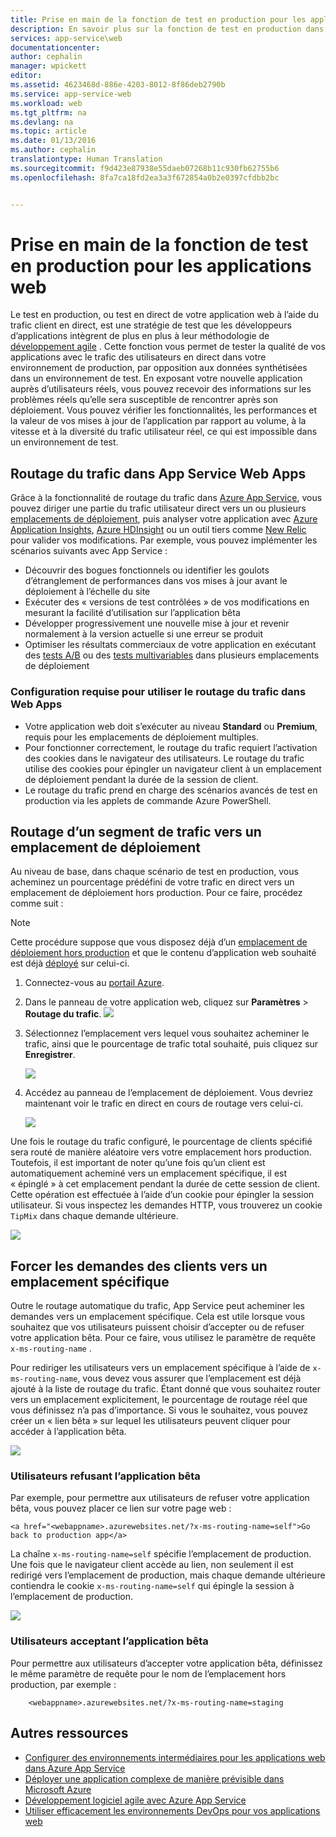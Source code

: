```yaml
---
title: Prise en main de la fonction de test en production pour les applications web
description: En savoir plus sur la fonction de test en production dans Azure App Service Web Apps.
services: app-service\web
documentationcenter: 
author: cephalin
manager: wpickett
editor: 
ms.assetid: 4623468d-886e-4203-8012-8f86deb2790b
ms.service: app-service-web
ms.workload: web
ms.tgt_pltfrm: na
ms.devlang: na
ms.topic: article
ms.date: 01/13/2016
ms.author: cephalin
translationtype: Human Translation
ms.sourcegitcommit: f9d423e87938e55daeb07268b11c930fb62755b6
ms.openlocfilehash: 8fa7ca18fd2ea3a3f672854a0b2e0397cfdbb2bc


---
```

# <a name="get-started-with-test-in-production-for-web-apps"></a>Prise en main de la fonction de test en production pour les applications web
Le test en production, ou test en direct de votre application web à l’aide du trafic client en direct, est une stratégie de test que les développeurs d’applications intègrent de plus en plus à leur méthodologie de [développement agile](https://en.wikipedia.org/wiki/Agile_software_development) . Cette fonction vous permet de tester la qualité de vos applications avec le trafic des utilisateurs en direct dans votre environnement de production, par opposition aux données synthétisées dans un environnement de test. En exposant votre nouvelle application auprès d’utilisateurs réels, vous pouvez recevoir des informations sur les problèmes réels qu’elle sera susceptible de rencontrer après son déploiement. Vous pouvez vérifier les fonctionnalités, les performances et la valeur de vos mises à jour de l’application par rapport au volume, à la vitesse et à la diversité du trafic utilisateur réel, ce qui est impossible dans un environnement de test.

## <a name="traffic-routing-in-app-service-web-apps"></a>Routage du trafic dans App Service Web Apps
Grâce à la fonctionnalité de routage du trafic dans [Azure App Service](http://go.microsoft.com/fwlink/?LinkId=529714), vous pouvez diriger une partie du trafic utilisateur direct vers un ou plusieurs [emplacements de déploiement](web-sites-staged-publishing.md), puis analyser votre application avec [Azure Application Insights](/services/application-insights/), [Azure HDInsight](/services/hdinsight/) ou un outil tiers comme [New Relic](/marketplace/partners/newrelic/newrelic/) pour valider vos modifications. Par exemple, vous pouvez implémenter les scénarios suivants avec App Service :

* Découvrir des bogues fonctionnels ou identifier les goulots d’étranglement de performances dans vos mises à jour avant le déploiement à l’échelle du site
* Exécuter des « versions de test contrôlées » de vos modifications en mesurant la facilité d’utilisation sur l’application bêta
* Développer progressivement une nouvelle mise à jour et revenir normalement à la version actuelle si une erreur se produit 
* Optimiser les résultats commerciaux de votre application en exécutant des [tests A/B](https://en.wikipedia.org/wiki/A/B_testing) ou des [tests multivariables](https://en.wikipedia.org/wiki/Multivariate_testing_in_marketing) dans plusieurs emplacements de déploiement

### <a name="requirements-for-using-traffic-routing-in-web-apps"></a>Configuration requise pour utiliser le routage du trafic dans Web Apps
* Votre application web doit s’exécuter au niveau **Standard** ou **Premium**, requis pour les emplacements de déploiement multiples.
* Pour fonctionner correctement, le routage du trafic requiert l’activation des cookies dans le navigateur des utilisateurs. Le routage du trafic utilise des cookies pour épingler un navigateur client à un emplacement de déploiement pendant la durée de la session de client.
* Le routage du trafic prend en charge des scénarios avancés de test en production via les applets de commande Azure PowerShell.

## <a name="route-traffic-segment-to-a-deployment-slot"></a>Routage d’un segment de trafic vers un emplacement de déploiement
Au niveau de base, dans chaque scénario de test en production, vous acheminez un pourcentage prédéfini de votre trafic en direct vers un emplacement de déploiement hors production. Pour ce faire, procédez comme suit :

> [!NOTE]
> Cette procédure suppose que vous disposez déjà d’un [emplacement de déploiement hors production](web-sites-staged-publishing.md) et que le contenu d’application web souhaité est déjà [déployé](web-sites-deploy.md) sur celui-ci.
> 
> 

1. Connectez-vous au [portail Azure](https://portal.azure.com/).
2. Dans le panneau de votre application web, cliquez sur **Paramètres** > **Routage du trafic**.
   ![](./media/app-service-web-test-in-production/01-traffic-routing.png)
3. Sélectionnez l’emplacement vers lequel vous souhaitez acheminer le trafic, ainsi que le pourcentage de trafic total souhaité, puis cliquez sur **Enregistrer**.
   
    ![](./media/app-service-web-test-in-production/02-select-slot.png)
4. Accédez au panneau de l’emplacement de déploiement. Vous devriez maintenant voir le trafic en direct en cours de routage vers celui-ci.
   
    ![](./media/app-service-web-test-in-production/03-traffic-routed.png)

Une fois le routage du trafic configuré, le pourcentage de clients spécifié sera routé de manière aléatoire vers votre emplacement hors production. Toutefois, il est important de noter qu’une fois qu’un client est automatiquement acheminé vers un emplacement spécifique, il est « épinglé » à cet emplacement pendant la durée de cette session de client. Cette opération est effectuée à l’aide d’un cookie pour épingler la session utilisateur. Si vous inspectez les demandes HTTP, vous trouverez un cookie `TipMix` dans chaque demande ultérieure.

![](./media/app-service-web-test-in-production/04-tip-cookie.png)

## <a name="force-client-requests-to-a-specific-slot"></a>Forcer les demandes des clients vers un emplacement spécifique
Outre le routage automatique du trafic, App Service peut acheminer les demandes vers un emplacement spécifique. Cela est utile lorsque vous souhaitez que vos utilisateurs puissent choisir d’accepter ou de refuser votre application bêta. Pour ce faire, vous utilisez le paramètre de requête `x-ms-routing-name` .

Pour rediriger les utilisateurs vers un emplacement spécifique à l’aide de `x-ms-routing-name`, vous devez vous assurer que l’emplacement est déjà ajouté à la liste de routage du trafic. Étant donné que vous souhaitez router vers un emplacement explicitement, le pourcentage de routage réel que vous définissez n’a pas d’importance. Si vous le souhaitez, vous pouvez créer un « lien bêta » sur lequel les utilisateurs peuvent cliquer pour accéder à l’application bêta.

![](./media/app-service-web-test-in-production/06-enable-x-ms-routing-name.png)

### <a name="opt-users-out-of-beta-app"></a>Utilisateurs refusant l’application bêta
Par exemple, pour permettre aux utilisateurs de refuser votre application bêta, vous pouvez placer ce lien sur votre page web :

    <a href="<webappname>.azurewebsites.net/?x-ms-routing-name=self">Go back to production app</a>

La chaîne `x-ms-routing-name=self` spécifie l’emplacement de production. Une fois que le navigateur client accède au lien, non seulement il est redirigé vers l’emplacement de production, mais chaque demande ultérieure contiendra le cookie `x-ms-routing-name=self` qui épingle la session à l’emplacement de production.

![](./media/app-service-web-test-in-production/05-access-production-slot.png)

### <a name="opt-users-in-to-beta-app"></a>Utilisateurs acceptant l’application bêta
Pour permettre aux utilisateurs d’accepter votre application bêta, définissez le même paramètre de requête pour le nom de l’emplacement hors production, par exemple :

        <webappname>.azurewebsites.net/?x-ms-routing-name=staging

## <a name="more-resources"></a>Autres ressources
* [Configurer des environnements intermédiaires pour les applications web dans Azure App Service](web-sites-staged-publishing.md)
* [Déployer une application complexe de manière prévisible dans Microsoft Azure](app-service-deploy-complex-application-predictably.md)
* [Développement logiciel agile avec Azure App Service](app-service-agile-software-development.md)
* [Utiliser efficacement les environnements DevOps pour vos applications web](app-service-web-staged-publishing-realworld-scenarios.md)




<!--HONumber=Dec16_HO2-->



